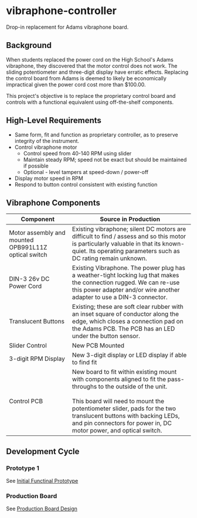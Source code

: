 # vibraphone-controller

Drop-in replacement for Adams vibraphone board.

## Background

When students replaced the power cord on the High School's Adams vibraphone, they discovered that the motor control does not work. The sliding potentiometer and three-digit display have erratic effects. Replacing the control board from Adams is deemed to likely be economically impractical given the power cord cost more than $100.00. 

This project's objective is to replace the proprietary control board and controls with a functional equivalent using off-the-shelf components.  

## High-Level Requirements

- Same form, fit and function as proprietary controller, as to preserve integrity of the instrument.
- Control vibraphone motor
  - Control speed from 40-140 RPM using slider
  - Maintain steady RPM; speed not be exact but should be maintained if possible
  - Optional - level tampers at speed-down / power-off
- Display motor speed in RPM
- Respond to button control consistent with existing function

## Vibraphone Components

| Component                                            | Source in Production                                                                                                                                                                                                                                                                                               |
|------------------------------------------------------|--------------------------------------------------------------------------------------------------------------------------------------------------------------------------------------------------------------------------------------------------------------------------------------------------------------------| 
| Motor assembly and mounted OPB991L11Z optical switch | Existing vibraphone; silent DC motors are difficult to find / assess and so this motor is particularly valuable in that its known-quiet. Its operating parameters such as DC rating remain unknown.                                                                                                                |
| DIN-3 26v DC Power Cord                              | Existing Vibraphone. The power plug has a weather-tight locking lug that makes the connection rugged. We can re-use this power adapter and/or wire another adapter to use a DIN-3 connector.                                                                                                                       |
| Translucent Buttons                                  | Existing; these are soft clear rubber with an inset square of conductor along the edge, which closes a connection pad on the Adams PCB. The PCB has an LED under the button sensor.                                                                                                                                |
| Slider Control                                       | New PCB Mounted                                                                                                                                                                                                                                                                                                    |
| 3-digit RPM Display                                  | New 3-digit display or LED display if able to find fit                                                                                                                                                                                                                                                             |
| Control PCB                                          | New board to fit within existing mount with components aligned to fit the pass-throughs to the outside of the unit. <br> <br> This board will need to mount the potentiometer slider, pads for the two translucent buttons with backing LEDs, and pin connectors for power in, DC motor power, and optical switch. | 

## Development Cycle

### Prototype 1

See [Initial Functinal Prototype](docs/PROTOTYPE-1.md)

### Production Board

See [Production Board Design](docs/BOARD.md)

